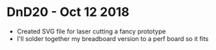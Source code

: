 # DnD20 - Oct 12 2018

* Created SVG file for laser cutting a fancy prototype
* I'll solder together my breadboard version to a perf board so it fits
